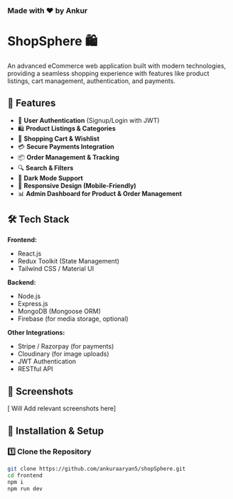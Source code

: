 ### Made with ❤️ by Ankur

# ShopSphere 🛍️
An advanced eCommerce web application built with modern technologies, providing a seamless shopping experience with features like product listings, cart management, authentication, and payments.

## 🚀 Features

- 🏪 **User Authentication** (Signup/Login with JWT)
- 🛍️ **Product Listings & Categories**
- 🛒 **Shopping Cart & Wishlist**
- 💳 **Secure Payments Integration**
- 📦 **Order Management & Tracking**
- 🔍 **Search & Filters**
- 🌙 **Dark Mode Support**
- 📱 **Responsive Design (Mobile-Friendly)**
- 📊 **Admin Dashboard for Product & Order Management**

## 🛠️ Tech Stack

**Frontend:**
- React.js 
- Redux Toolkit (State Management)
- Tailwind CSS / Material UI

**Backend:**
- Node.js
- Express.js
- MongoDB (Mongoose ORM)
- Firebase (for media storage, optional)

**Other Integrations:**
- Stripe / Razorpay (for payments)
- Cloudinary (for image uploads)
- JWT Authentication
- RESTful API

## 📸 Screenshots

[ Will Add relevant screenshots here]

## 🎯 Installation & Setup

### 1️⃣ Clone the Repository
```sh
git clone https://github.com/ankuraaryan5/shopSphere.git
cd frontend
npm i
npm run dev